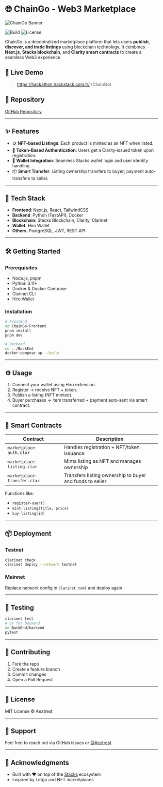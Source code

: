 # 🌐 ChainGo - Web3 Marketplace

![ChainGo Banner](https://via.placeholder.com/1200x300?text=ChainGo+Web3+Marketplace)

![Build](https://img.shields.io/badge/build-passing-brightgreen)
![License](https://img.shields.io/badge/license-MIT-blue.svg)

ChainGo is a decentralized marketplace platform that lets users **publish, discover, and trade listings** using blockchain technology. It combines **Next.js**, **Stacks blockchain**, and **Clarity smart contracts** to create a seamless Web3 experience.

## 🚀 Live Demo
> https://hackathon.hackstack.com.tr/ (ChainGo)

## 🔗 Repository
[GitHub Repository](https://github.com/Aeztrest/Web3-Marketplace)

---

## ✨ Features

- 🪙 **NFT-based Listings**: Each product is minted as an NFT when listed.
- 🔐 **Token-Based Authentication**: Users get a Clarity-issued token upon registration.
- 🤝 **Wallet Integration**: Seamless Stacks wallet login and user identity handling.
- 📦 **Smart Transfer**: Listing ownership transfers to buyer; payment auto-transfers to seller.

---

## 🧰 Tech Stack

- **Frontend**: Next.js, React, TailwindCSS
- **Backend**: Python (FastAPI), Docker
- **Blockchain**: Stacks Blockchain, Clarity, Clarinet
- **Wallet**: Hiro Wallet
- **Others**: PostgreSQL, JWT, REST API

---

## 🛠 Getting Started

### Prerequisites

- Node.js, pnpm
- Python 3.11+
- Docker & Docker Compose
- Clarinet CLI
- Hiro Wallet

### Installation

```bash
# Frontend
cd ChainGo-Frontend
pnpm install
pnpm dev

# Backend
cd ../BackEnd
docker-compose up --build
```

---

## ⚙️ Usage

1. Connect your wallet using Hiro extension.
2. Register → receive NFT + token.
3. Publish a listing (NFT minted).
4. Buyer purchases → item transferred + payment auto-sent via smart contract.

---

## 🧠 Smart Contracts

| Contract | Description |
|----------|-------------|
| `marketplace-auth.clar` | Handles registration + NFT/token issuance |
| `marketplace-listing.clar` | Mints listing as NFT and manages ownership |
| `marketplace-transfer.clar` | Transfers listing ownership to buyer and funds to seller |

Functions like:
- `register-user()`
- `mint-listing(title, price)`
- `buy-listing(id)`

---

## 📦 Deployment

### Testnet

```bash
clarinet check
clarinet deploy --network testnet
```

### Mainnet

Replace network config in `Clarinet.toml` and deploy again.

---

## 🧪 Testing

```bash
clarinet test
# or for backend
cd BackEnd/backend
pytest
```

---

## 🤝 Contributing

1. Fork the repo
2. Create a feature branch
3. Commit changes
4. Open a Pull Request

---

## 📄 License

MIT License © Aeztrest

---

## 💬 Support

Feel free to reach out via GitHub issues or [@Aeztrest](https://github.com/Aeztrest)

---

## 🙏 Acknowledgments

- Built with ❤️ on top of the [Stacks](https://www.stacks.co/) ecosystem
- Inspired by Letgo and NFT marketplaces
